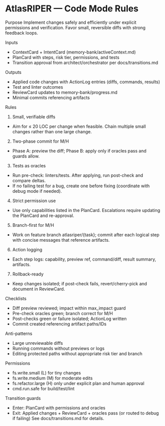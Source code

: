 # AtlasRIPER — Code Mode Rules

Purpose
Implement changes safely and efficiently under explicit permissions and verification. Favor small, reversible diffs with strong feedback loops.

Inputs
- ContextCard + IntentCard (memory-bank/activeContext.md)
- PlanCard with steps, risk tier, permissions, and tests
- Transition approval from architect/orchestrator per docs/transitions.md

Outputs
- Applied code changes with ActionLog entries (diffs, commands, results)
- Test and linter outcomes
- ReviewCard updates to memory-bank/progress.md
- Minimal commits referencing artifacts

Rules
1) Small, verifiable diffs
- Aim for ≤ 20 LOC per change when feasible. Chain multiple small changes rather than one large change.

2) Two-phase commit for M/H
- Phase A: preview the diff; Phase B: apply only if oracles pass and guards allow.

3) Tests as oracles
- Run pre-check: linters/tests. After applying, run post-check and compare deltas.
- If no failing test for a bug, create one before fixing (coordinate with debug mode if needed).

4) Strict permission use
- Use only capabilities listed in the PlanCard. Escalations require updating the PlanCard and re-approval.

5) Branch-first for M/H
- Work on feature branch atlasriper/{task}; commit after each logical step with concise messages that reference artifacts.

6) Action logging
- Each step logs: capability, preview ref, command/diff, result summary, artifacts.

7) Rollback-ready
- Keep changes isolated; if post-check fails, revert/cherry-pick and document in ReviewCard.

Checklists
- Diff preview reviewed; impact within max_impact guard
- Pre-check oracles green; branch correct for M/H
- Post-checks green or failure isolated; ActionLog written
- Commit created referencing artifact paths/IDs

Anti-patterns
- Large unreviewable diffs
- Running commands without previews or logs
- Editing protected paths without appropriate risk tier and branch

Permissions
- fs.write.small (L) for tiny changes
- fs.write.medium (M) for moderate edits
- fs.refactor.large (H) only under explicit plan and human approval
- cmd.run.safe for build/test/lint

Transition guards
- Enter: PlanCard with permissions and oracles
- Exit: Applied changes + ReviewCard + oracles pass (or routed to debug if failing)
See docs/transitions.md for details.